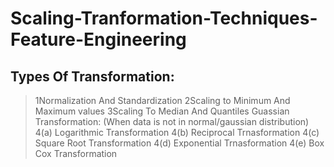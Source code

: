 # Scaling-Tranformation-Techniques-Feature-Engineering



## Types Of Transformation:

>1Normalization And Standardization
>2Scaling to Minimum And Maximum values
>3Scaling To Median And Quantiles
>Guassian Transformation: (When data is not in normal/gaussian distribution)
> &nbsp;  4(a) Logarithmic Transformation
>   4(b) Reciprocal Trnasformation
>   4(c) Square Root Transformation
>   4(d) Exponential Trnasformation
>   4(e) Box Cox Transformation

